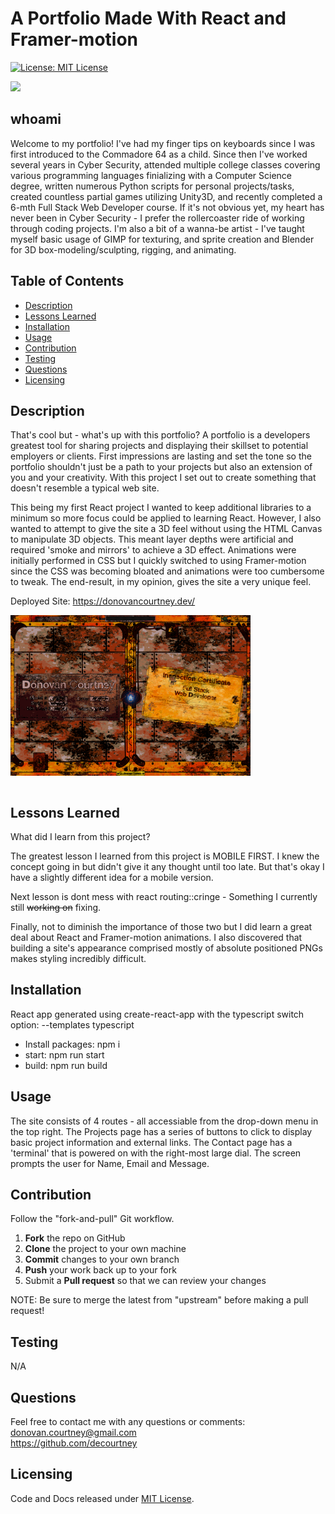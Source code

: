 # A Portfolio Made With React and Framer-motion

[![License: MIT License](https://img.shields.io/badge/License-MIT-blue.svg)](https://choosealicense.com/licenses/mit/)

[![](https://skills.thijs.gg/icons?i=react,nodejs,typescript,tailwind,html,css)](https://skills.thijs.gg)

## whoami

Welcome to my portfolio! I've had my finger tips on keyboards since I was first introduced to the Commadore 64 as a child. Since then I've worked several years in Cyber Security, attended multiple college classes covering various programming languages finializing with a Computer Science degree, written numerous Python scripts for personal projects/tasks, created countless partial games utilizing Unity3D, and recently completed a 6-mth Full Stack Web Developer course. If it's not obvious yet, my heart has never been in Cyber Security - I prefer the rollercoaster ride of working through coding projects. I'm also a bit of a wanna-be artist - I've taught myself basic usage of GIMP for texturing, and sprite creation and Blender for 3D box-modeling/sculpting, rigging, and animating.

## Table of Contents

- [Description](#description)
- [Lessons Learned](#lessons-learned)
- [Installation](#installation)
- [Usage](#usage)
- [Contribution](#contribution)
- [Testing](#testing)
- [Questions](#questions)
- [Licensing](#licensing)

## Description

That's cool but - what's up with this portfolio?
A portfolio is a developers greatest tool for sharing projects and displaying their skillset to potential employers or clients. First impressions are lasting and set the tone so the portfolio shouldn't just be a path to your projects but also an extension of you and your creativity. With this project I set out to create something that doesn't resemble a typical web site.

This being my first React project I wanted to keep additional libraries to a minimum so more focus could be applied to learning React. However, I also wanted to attempt to give the site a 3D feel without using the HTML Canvas to manipulate 3D objects. This meant layer depths were artificial and required 'smoke and mirrors' to achieve a 3D effect. Animations were initially performed in CSS but I quickly switched to using Framer-motion since the CSS was becoming bloated and animations were too cumbersome to tweak. The end-result, in my opinion, gives the site a very unique feel.

Deployed Site: https://donovancourtney.dev/

<img src="./portfolio.png" target="_blank" alt="Book Search" style="max-width: 384px; display: block;" /><br>

## Lessons Learned

What did I learn from this project?

The greatest lesson I learned from this project is MOBILE FIRST. I knew the concept going in but didn't give it any thought until too late. But that's okay I have a slightly different idea for a mobile version.

Next lesson is dont mess with react routing::cringe - Something I currently still ~~working on~~ fixing.

Finally, not to diminish the importance of those two but I did learn a great deal about React and Framer-motion animations. I also discovered that building a site's appearance comprised mostly of absolute positioned PNGs makes styling incredibly difficult.

## Installation

React app generated using create-react-app with the typescript switch option: --templates typescript

- Install packages: npm i
- start: npm run start
- build: npm run build

## Usage

The site consists of 4 routes - all accessiable from the drop-down menu in the top right.
The Projects page has a series of buttons to click to display basic project information and external links.
The Contact page has a 'terminal' that is powered on with the right-most large dial. The screen prompts the user for Name, Email and Message.

## Contribution

Follow the "fork-and-pull" Git workflow.

1. **Fork** the repo on GitHub
2. **Clone** the project to your own machine
3. **Commit** changes to your own branch
4. **Push** your work back up to your fork
5. Submit a **Pull request** so that we can review your changes

NOTE: Be sure to merge the latest from "upstream" before making a pull request!

## Testing

N/A

## Questions

Feel free to contact me with any questions or comments:  
<donovan.courtney@gmail.com>  
<https://github.com/decourtney>

## Licensing

Code and Docs released under [MIT License](https://choosealicense.com/licenses/mit/).
